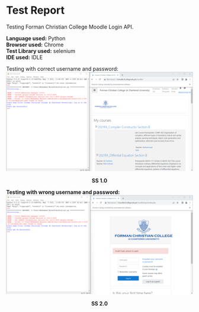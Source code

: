 # Test Report
Testing Forman Christian College Moodle Login API.

**Language used:** Python <br />
**Browser used:** Chrome <br />
**Test Library used:** selenium <br />
**IDE used:** IDLE <br />


Testing with correct username and password:
<br />
![alt text](https://github.com/Mu-Waleed/CSCS-351-A-22-11081/blob/main/Assignment%202/Screenshots/SS2.png)
<p align="center">
    <b>SS 1.0 <b>
</p>
      
Testing with wrong username and password:
<br />
![alt text](https://github.com/Mu-Waleed/CSCS-351-A-22-11081/blob/main/Assignment%202/Screenshots/SS1.png)
<p align="center">
    <b> SS  2.0 <b>
</p>
